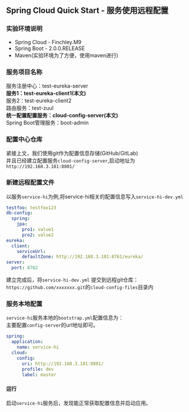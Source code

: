 ## Spring Cloud Quick Start - 服务使用远程配置 

### 实验环境说明  

* Spring Cloud - Finchley.M9
* Spring Boot - 2.0.0.RELEASE     
* Maven(实验环境为了方便，使用maven进行) 

### 服务项目名称
服务注册中心：test-eureka-server  
__服务1：test-eureka-client1(本文)__     
服务2：test-eureka-client2  
路由服务：test-zuul    
__统一配置配置服务：cloud-config-server(本文)__  
Spring Boot管理服务：boot-admin


### 配置中心仓库    
紧接上文，我们使用git作为配置信息存储(GitHub/GitLab)  
并且已经建立配置服务`cloud-config-server`,启动地址为`http://192.168.3.181:8801/`

### 新建远程配置文件
以服务`service-hi`为例,将service-hi相关的配置信息写入`service-hi-dev.yml`  
``` yml 
testfoo: testfoo123
db-config:
  spring:
    jpa:
      pro1: value1
      pro2: value2
eureka:
  client:
    serviceUrl:
      defaultZone: http://192.168.3.181:8761/eureka/
server:
  port: 8762  
```    
建立完成后，将`service-hi-dev.yml` 提交到远程git仓库：`https://github.com/xxxxxxx.git`的`cloud-config-files`目录内

### 服务本地配置   
`service-hi`服务本地的`bootstrap.yml`配置信息为：  
主要配置`config-server`的url地址即可。
``` yml  
spring:
  application:
    name: service-hi
  cloud:
    config:
      uri: http://192.168.3.181:8801/
      profile: dev
      label: master
```

#### 运行    
启动`service-hi`服务后，发现能正常获取配置信息并启动应用。





 

